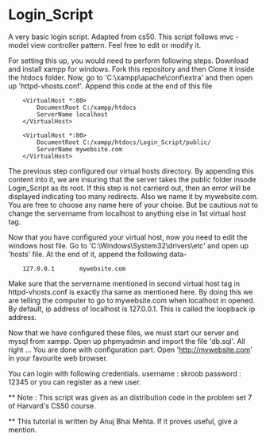 # Login_Script
A very basic login script. Adapted from cs50.
This script follows mvc - model view controller pattern. Feel free to edit or modify it.

For setting this up, you would need to perform following steps.
 Download and install xampp for windows.
 Fork this repository and then Clone it inside the htdocs folder.
 Now, go to  'C:\xampp\apache\conf\extra'  and then open up  'httpd-vhosts.conf'.
 Append this code at the end of this file


        <VirtualHost *:80>
            DocumentRoot C:/xampp/htdocs
            ServerName localhost
        </VirtualHost>
        
        <VirtualHost *:80>
            DocumentRoot C:/xampp/htdocs/Login_Script/public/
            ServerName mywebsite.com
        </VirtualHost>


 The previous step configured our virtual hosts directory. By appending this content into it, we are insuring that the server takes the public folder insode Login_Script as its root. If this step is not carrierd out, then an error will be displayed indicating too many redirects. Also we name it by mywebsite.com. You are free to choose any name here of your choise. But be cautious not to change the servername from localhost to anything else in 1st virtual host tag.
 
 Now that you have configured your virtual host, now you need to edit the windows host file. Go to   'C:\Windows\System32\drivers\etc'  and open up  'hosts' file. At the end of it, append the following data- 


        127.0.0.1 		mywebsite.com


 Make sure that the servername mentioned in second virtual host tag in httpd-vhosts.conf is exactly tha same as mentioned here. By doing this we are telling the computer to go to mywebsite.com when localhost in opened. By default, ip address of localhost is 127.0.0.1. This is called the loopback ip address.
 
 Now that we have configured these files, we must start our server and mysql from xampp.
 Open up phpmyadmin and import the file 'db.sql'.
 All right ... You are done with configuration part. Open 'http://mywebsite.com' in your favourite web browser.

You can login with following credentials.
username : skroob
password : 12345
or you can register as a new user.

** Note : This script was given as an distribution code in the problem set 7 of Harvard's CS50 course.

** This tutorial is written by Anuj Bhai Mehta. If it proves useful, give a mention.
